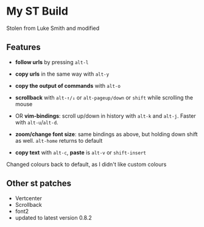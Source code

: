 # My ST Build

Stolen from Luke Smith and modified

## Features

+ **follow urls** by pressing `alt-l`
+ **copy urls** in the same way with `alt-y`
+ **copy the output of commands** with `alt-o`

+ **scrollback** with `alt-↑/↓` or `alt-pageup/down` or `shift` while scrolling the mouse
+ OR **vim-bindings**: scroll up/down in history with `alt-k` and `alt-j`. Faster with `alt-u`/`alt-d`.
+ **zoom/change font size**: same bindings as above, but holding down shift as well. `alt-home` returns to default
+ **copy text** with `alt-c`, **paste** is `alt-v` or `shift-insert`

Changed colours back to default, as I didn't like custom colours

## Other st patches

+ Vertcenter
+ Scrollback
+ font2
+ updated to latest version 0.8.2

